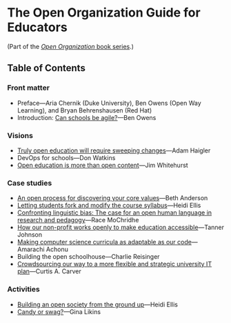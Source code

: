 # The Open Organization Guide for Educators

(Part of the [_Open Organization_ book series](https://opensource.com/open-organization/resources/book-series).)

## Table of Contents

### Front matter

- Preface—Aria Chernik (Duke University), Ben Owens (Open Way Learning), and Bryan Behrenshausen (Red Hat)
- Introduction: [Can schools be agile?](https://opensource.com/open-organization/19/4/education-culture-continuous-improvement)—Ben Owens

### Visions

- [Truly open education will require sweeping changes](https://opensource.com/open-organization/18/1/open-education-public-mission)—Adam Haigler
- DevOps for schools—Don Watkins
- [Open education is more than open content](https://opensource.com/open-organization/16/8/harnessing-power-open-education)—Jim Whitehurst

### Case studies

- [An open process for discovering your core values](https://opensource.com/open-organization/16/6/opening-discover-education-centers-core-values)—Beth Anderson
- [Letting students fork and modify the course syllabus](https://opensource.com/open-organization/18/11/making-course-syllabus-open)—Heidi Ellis
- [Confronting linguistic bias: The case for an open human language in research and pedagogy](https://opensource.com/open-organization/19/4/open-language-for-open-education)—Race MoChridhe
- [How our non-profit works openly to make education accessible](https://opensource.com/open-organization/19/2/building-curriculahub)—Tanner Johnson
- [Making computer science curricula as adaptable as our code](https://opensource.com/open-organization/19/4/adaptable-curricula-computer-science)—Amarachi Achonu
- Building the open schoolhouse—Charlie Reisinger
- [Crowdsourcing our way to a more flexible and strategic university IT plan](https://opensource.com/open-organization/17/10/uab-100-wins-through-crowdsourcing)—Curtis A. Carver

### Activities

- [Building an open society from the ground up](https://opensource.com/open-organization/18/1/imagining-open-communities)—Heidi Ellis
- [Candy or swag?](https://opensource.com/education/16/6/candy-or-swag-game-teaching-open-source-kids)—Gina Likins

